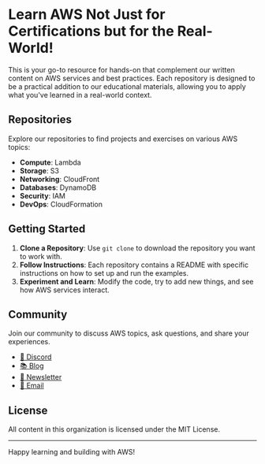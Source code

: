 # Learn AWS Not Just for Certifications but for the Real-World!

This is your go-to resource for hands-on that complement our written content on AWS services and best practices.
Each repository is designed to be a practical addition to our educational materials, allowing you to apply what you've learned in a real-world context.

## Repositories

Explore our repositories to find projects and exercises on various AWS topics:

- **Compute**: Lambda
- **Storage**: S3
- **Networking**: CloudFront
- **Databases**: DynamoDB
- **Security**: IAM
- **DevOps**: CloudFormation

## Getting Started

1. **Clone a Repository**: Use `git clone` to download the repository you want to work with.
2. **Follow Instructions**: Each repository contains a README with specific instructions on how to set up and run the examples.
3. **Experiment and Learn**: Modify the code, try to add new things, and see how AWS services interact.

## Community

Join our community to discuss AWS topics, ask questions, and share your experiences.

* [👾 Discord](https://discord.gg/YHYtmEGvSM)
* [📚 Blog](https://blog.awsfundamentals.com)
* [📨 Newsletter](https://awsfundamentals.com/newsletter)
* [📧 Email](mailto:hello@awsfundamentals.com)

## License

All content in this organization is licensed under the MIT License.

---

Happy learning and building with AWS!

